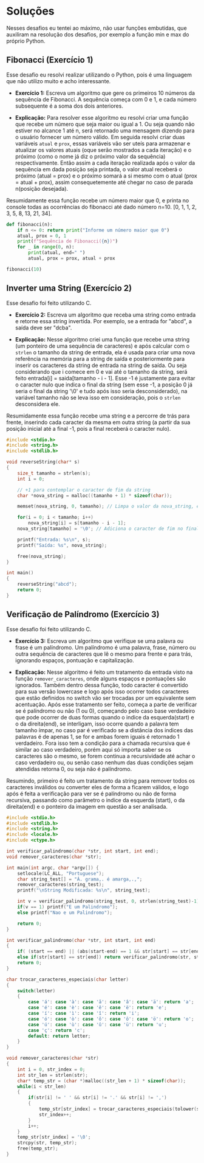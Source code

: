 # Soluções

Nesses desafios eu tentei ao máximo, não usar funções embutidas, que auxiliram na resolução dos desafios, por exemplo a função min e max do próprio Python.

## Fibonacci (Exercício 1)

Esse desafio eu resolvi realizar utilizando o Python, pois é uma linguagem que não utilizo muito e acho interessante.

- **Exercício 1:** Escreva um algoritmo que gere os primeiros 10 números da sequência de Fibonacci. A sequência começa com 0 e 1, e cada número subsequente é a soma dos dois anteriores.

- **Explicação:** Para resolver esse algoritmo eu resolvi criar uma função que recebe um número que seja maior ou igual a 1. Ou seja quando não estiver no alcance 1 até n, será retornado uma mensagem dizendo para o usuário fornecer um número válido. Em seguida resolvi criar duas variáveis `atual` e `prox`, essas variáveis vão ser uteís para armazenar e atualizar os valores atuais (oque serão mostrados a cada iteração) e o próximo (como o nome já diz o próximo valor da sequência) respectivamente. Então assim a cada iteração realizada após o valor da sequência em dada posição seja printada, o valor atual receberá o próximo (atual = prox) e o próximo somará a si mesmo com o atual (prox = atual + prox), assim consequetemente até chegar no caso de parada n(posição desejada).

Resumidamente essa função recebe um número maior que 0, e printa no console todas as ocorrências do fibonacci até dado número n=10. [0, 1, 1, 2, 3, 5, 8, 13, 21, 34].

```python
def fibonacci(n):
    if n <= 0: return print("Informe um número maior que 0")
    atual, prox = 0, 1
    print(f"Sequência de Fibonacci({n})")
    for _ in range(0, n):
        print(atual, end=" ")
        atual, prox = prox, atual + prox

fibonacci(10)
```

## Inverter uma String (Exercício 2)

Esse desafio foi feito utilizando C.

- **Exercício 2:** Escreva um algoritmo que receba uma string como entrada e retorne essa string invertida. Por exemplo, se a entrada for "abcd", a saída deve ser "dcba".

- **Explicação:** Nesse algoritmo criei uma função que recebe uma string (um ponteiro de uma sequência de caracteres) e após calcular com o `strlen` o tamanho da string de entrada, ela é usada para criar uma nova referência na memória para a string de saída e posteriormente para inserir os caracteres da string de entrada na string de saída. Ou seja considerando que i comece em 0 e vai até o tamanho da string, será feito entrada[i] = saida[tamanho - i - 1]. Esse -1 é justamente para evitar o caracter nulo que indica o final da string (sem esse -1, a posição 0 já seria o final da string '\0' e tudo após isso seria desconsiderado), na variável tamanho não se leva isso em consideração, pois o `strlen` desconsidera ele.

Resumidamente essa função recebe uma string e a percorre de trás para frente, inserindo cada caracter da mesma em outra string (a partir da sua posição inicial até a final -1, pois a final receberá o caracter nulo).

```c
#include <stdio.h>
#include <string.h>
#include <stdlib.h>

void reverseString(char* s)
{
    size_t tamanho = strlen(s);
    int i = 0;

    // +1 para contemplar o caracter de fim da string
    char *nova_string = malloc((tamanho + 1) * sizeof(char));

    memset(nova_string, 0, tamanho); // Limpa o valor da nova_string, evitando lixo residual.

    for(i = 0; i < tamanho; i++)
        nova_string[i] = s[tamanho - i - 1];
    nova_string[tamanho] = '\0'; // Adiciona o caracter de fim no final da string

    printf("Entrada: %s\n", s);
    printf("Saída: %s", nova_string);

    free(nova_string);
}

int main()
{
    reverseString("abcd");
    return 0;
}
```

## Verificação de Palíndromo (Exercício 3)

Esse desafio foi feito utilizando C.

- **Exercício 3:** Escreva um algoritmo que verifique se uma palavra ou frase é um palíndromo. Um palíndromo é uma palavra, frase, número ou outra sequência de caracteres que lê o mesmo para frente e para trás, ignorando espaços, pontuação e capitalização.

- **Explicação:** Nesse algoritmo é feito um tratamento da entrada visto na função `remover_caracteres`, onde alguns espaços e pontuações são ignorados. Também dentro dessa função, todo caracter é convertido para sua versão lowercase e logo após isso ocorrer todos caracteres que estão definidos no switch vão ser trocadas por um equivalente sem acentuação. Após esse tratamento ser feito, começa a parte de verificar se é palíndromo ou não (1 ou 0), começando pelo caso base verdadeiro que pode ocorrer de duas formas quando o indice da esquerda(start) e o da direita(end), se interligam, isso ocorre quando a palavra tem tamanho ímpar, no caso par é verificado se a distância dos indices das palavras é de apenas 1, se for e ambas forem iguais é retornado 1 verdadeiro. Fora isso tem a condição para a chamada recursiva que é similar ao caso verdadeiro, porém aqui só importa saber se os caracteres são o mesmo, se forem continua a recursividade até achar o caso verdadeiro ou, ou senão caso nenhum das duas condições sejam atendidas retorna 0, ou seja não é palíndromo.

Resumindo, primeiro é feito um tratamento da string para remover todos os caracteres inválidos ou converter eles de forma a ficarem válidos, e logo após é feita a verificação para ver se é palíndromo ou não de forma recursiva, passando como parâmetro o indice da esquerda (start), o da direita(end) e o ponteiro da imagem em questão a ser analisada.

```c
#include <stdio.h>
#include <stdlib.h>
#include <string.h>
#include <locale.h>
#include <ctype.h>

int verificar_palindromo(char *str, int start, int end);
void remover_caracteres(char *str);

int main(int argc, char *argv[]) {
	setlocale(LC_ALL, "Portuguese");
	char string_test[] = "Á. grama,. é amarga,.,";
	remover_caracteres(string_test);
	printf("\nString Modificada: %s\n", string_test);

	int v = verificar_palindromo(string_test, 0, strlen(string_test)-1);
	if(v == 1) printf("E um Palindromo");
	else printf("Nao e um Palindromo");

	return 0;
}

int verificar_palindromo(char *str, int start, int end)
{
	if( (start == end) || (abs(start-end) == 1 && str[start] == str[end]) ) return 1;
	else if(str[start] == str[end]) return verificar_palindromo(str, start+1, end-1);
	return 0;
}

char trocar_caracteres_especiais(char letter)
{
	switch(letter)
	{
		case 'á': case 'à': case 'ã': case 'â': case 'ä': return 'a';
		case 'é': case 'è': case 'ê': case 'ë': return 'e';
		case 'í': case 'ì': case 'î': return 'i';
		case 'ó': case 'ò': case 'õ': case 'ô': case 'ö': return 'o';
		case 'ú': case 'ù': case 'û': case 'ü': return 'u';
		case 'ç': return 'c';
		default: return letter;
	}
}

void remover_caracteres(char *str)
{
	int i = 0, str_index = 0;
	int str_len = strlen(str);
	char* temp_str = (char *)malloc((str_len + 1) * sizeof(char));
	while(i < str_len)
	{
		if(str[i] != ' ' && str[i] != '.' && str[i] != ',')
		{
			temp_str[str_index] = trocar_caracteres_especiais(tolower(str[i]));
			str_index++;
		}
		i++;
	}
	temp_str[str_index] = '\0';
	strcpy(str, temp_str);
	free(temp_str);
}
```
